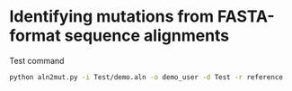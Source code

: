 # Identifying mutations from FASTA-format sequence alignments

Test command

```bash
python aln2mut.py -i Test/demo.aln -o demo_user -d Test -r reference
```

